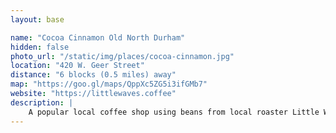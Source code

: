 ```yaml
---
layout: base

name: "Cocoa Cinnamon Old North Durham"
hidden: false
photo_url: "/static/img/places/cocoa-cinnamon.jpg"
location: "420 W. Geer Street"
distance: "6 blocks (0.5 miles) away"
map: "https://goo.gl/maps/QppXc5ZG5i3ifGMb7"
website: "https://littlewaves.coffee"
description: |
    A popular local coffee shop using beans from local roaster Little Waves Coffee Roasters. One of our local organizers recommends that you try the Dr. Durham latte.
---
```

